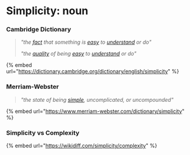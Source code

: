 # Simplicity: noun

### Cambridge Dictionary

> _"the_ [_fact_](https://dictionary.cambridge.org/dictionary/english/fact) _that something is_ [_easy_](https://dictionary.cambridge.org/dictionary/english/easy) _to_ [_understand_](https://dictionary.cambridge.org/dictionary/english/understand) _or do"_
>
> _"the_ [_quality_](https://dictionary.cambridge.org/dictionary/english/quality) _of being_ [_easy_](https://dictionary.cambridge.org/dictionary/english/easy) _to_ [_understand_](https://dictionary.cambridge.org/dictionary/english/understand) _or do"_

{% embed url="https://dictionary.cambridge.org/dictionary/english/simplicity" %}

### Merriam-Webster

> _"the state of being_ [_simple_](https://www.merriam-webster.com/dictionary/simple)_, uncomplicated, or uncompounded"_

{% embed url="https://www.merriam-webster.com/dictionary/simplicity" %}

### Simplicity vs Complexity

{% embed url="https://wikidiff.com/simplicity/complexity" %}
